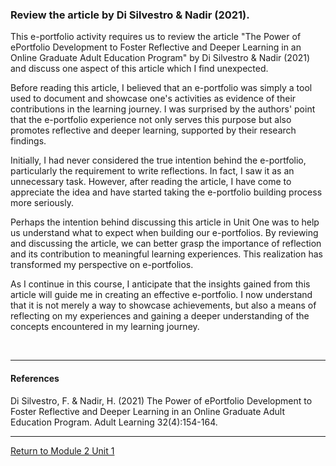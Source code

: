 ### Review the article by Di Silvestro & Nadir (2021). 

This e-portfolio activity requires us to review the article "The Power of ePortfolio Development to Foster Reflective and Deeper Learning in an Online Graduate Adult Education Program" by Di Silvestro & Nadir (2021) and discuss one aspect of this article which I find unexpected. 

Before reading this article, I believed that an e-portfolio was simply a tool used to document and showcase one's activities as evidence of their contributions in the learning journey. I was surprised by the authors' point that the e-portfolio experience not only serves this purpose but also promotes reflective and deeper learning, supported by their research findings.

Initially, I had never considered the true intention behind the e-portfolio, particularly the requirement to write reflections. In fact, I saw it as an unnecessary task. However, after reading the article, I have come to appreciate the idea and have started taking the e-portfolio building process more seriously.

Perhaps the intention behind discussing this article in Unit One was to help us understand what to expect when building our e-portfolios. By reviewing and discussing the article, we can better grasp the importance of reflection and its contribution to meaningful learning experiences. This realization has transformed my perspective on e-portfolios.

As I continue in this course, I anticipate that the insights gained from this article will guide me in creating an effective e-portfolio. I now understand that it is not merely a way to showcase achievements, but also a means of reflecting on my experiences and gaining a deeper understanding of the concepts encountered in my learning journey.

<br>

---

#### References
Di Silvestro, F. & Nadir, H. (2021) The Power of ePortfolio Development to Foster Reflective and Deeper Learning in an Online Graduate Adult Education Program. Adult Learning 32(4):154-164.

---

[Return to Module 2 Unit 1](OOP_Unit01.md)

